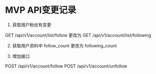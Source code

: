 # MVP API变更记录


1. 获取用户粉丝有变更

GET /api/v1/account/list/follow  更改为 GET /api/v1/account/list/following

2. 获取用户资料中 follow\_count 更改为 following\_count

2. 增加接口

POST  /api/v1/account/follow
POST  /api/v1/account/unfollow

